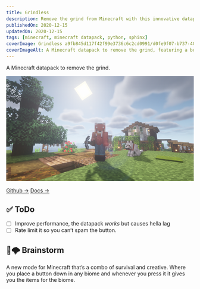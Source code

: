 ```yaml
---
title: Grindless
description: Remove the grind from Minecraft with this innovative datapack.
publishedOn: 2020-12-15
updatedOn: 2020-12-15
tags: [minecraft, minecraft datapack, python, sphinx]
coverImage: Grindless a9fb845d117f42f99e3736c6c2cd0991/d0fe9f07-b737-4067-85ff-0dee6ba08ffa-profile_banner-480.png
coverImageAlt: A Minecraft datapack to remove the grind, featuring a button that gives items
---
```


A Minecraft datapack to remove the grind.

![d0fe9f07-b737-4067-85ff-0dee6ba08ffa-profile_banner-480.png](Grindless%20a9fb845d117f42f99e3736c6c2cd0991/d0fe9f07-b737-4067-85ff-0dee6ba08ffa-profile_banner-480.png)

[Github →](https://github.com/thalida/grindless)   [Docs →](http://docs.grindless.builders/)

## ✅ ToDo

- [ ]  Improve performance, the datapack *works* but causes hella lag
- [ ]  Rate limit it so you can’t spam the button.

## 🧠🌩 Brainstorm

A new mode for Minecraft that’s a combo of survival and creative. Where you place a button down in any biome and whenever you press it it gives you the items for the biome.
